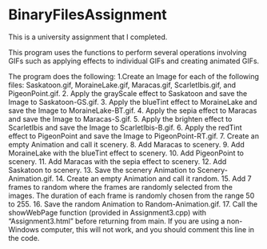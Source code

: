 # BinaryFilesAssignment

This is a university assignment that I completed.

This program uses the functions to perform several operations involving GIFs such as applying effects to individual GIFs and creating animated GIFs.

The program does the following:
1.Create an Image for each of the following files: Saskatoon.gif, MoraineLake.gif,
Maracas.gif, ScarletIbis.gif, and PigeonPoint.gif.
2. Apply the grayScale effect to Saskatoon and save the Image to Saskatoon-GS.gif.
3. Apply the blueTint effect to MoraineLake and save the Image to MoraineLake-BT.gif.
4. Apply the sepia effect to Maracas and save the Image to Maracas-S.gif.
5. Apply the brighten effect to ScarletIbis and save the Image to ScarletIbis-B.gif.
6. Apply the redTint effect to PigeonPoint and save the Image to PigeonPoint-RT.gif.
7. Create an empty Animation and call it scenery.
8. Add Maracas to scenery.
9. Add MoraineLake with the blueTint effect to scenery.
10. Add PigeonPoint to scenery.
11. Add Maracas with the sepia effect to scenery.
12. Add Saskatoon to scenery.
13. Save the scenery Animation to Scenery-Animation.gif.
14. Create an empty Animation and call it random.
15. Add 7 frames to random where the frames are randomly selected from the images. The duration of each frame is randomly chosen from the range 50 to 255.
16. Save the random Animation to Random-Animation.gif.
17. Call the showWebPage function (provided in Assignment3.cpp) with “Assignment3.html”
before returning from main. If you are using a non-Windows computer, this will not work, and
you should comment this line in the code.
